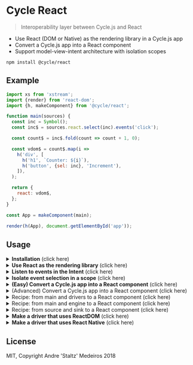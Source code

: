 # Cycle React

> Interoperability layer between Cycle.js and React

- Use React (DOM or Native) as the rendering library in a Cycle.js app
- Convert a Cycle.js app into a React component
- Support model-view-intent architecture with isolation scopes

```
npm install @cycle/react
```

## Example

```js
import xs from 'xstream';
import {render} from 'react-dom';
import {h, makeComponent} from '@cycle/react';

function main(sources) {
  const inc = Symbol();
  const inc$ = sources.react.select(inc).events('click');

  const count$ = inc$.fold(count => count + 1, 0);

  const vdom$ = count$.map(i =>
    h('div', [
      h('h1', `Counter: ${i}`),
      h('button', {sel: inc}, 'Increment'),
    ]),
  );

  return {
    react: vdom$,
  };
}

const App = makeComponent(main);

render(h(App), document.getElementById('app'));
```

## Usage

<details>
  <summary><strong>Installation</strong> (click here)</summary>
  <p>

Install the package:

```bash
npm install @cycle/react
```

Note that this package **only supports React 16.4.0** and above. Also, as usual with Cycle.js apps, you might need `xstream` (or another stream library).

</p>
</details>

<details>
  <summary><strong>Use React as the rendering library</strong> (click here)</summary>
  <p>

Use the hyperscript `h` function (from this library) to create streams of ReactElements:

```js
import xs from 'xstream'
import {h} from '@cycle/react'

function main(sources) {
  const vdom$ = xs.periodic(1000).map(i =>
    h('div', [
      h('h1', `Hello ${i + 1} times`)
    ])
  );

  return {
    react: vdom$,
  }
}
```

Alternatively, you can also use JSX or `createElement`:

```jsx
import xs from 'xstream'

function main(sources) {
  const vdom$ = xs.periodic(1000).map(i =>
    <div>
      <h1>Hello ${i + 1} times</h1>
    </div>
  );

  return {
    react: vdom$,
  }
}
```

However, to attach event listeners in model-view-intent style, you must use `h` which supports the special prop `sel`. See the next section.

  </p>
</details>

<details>
  <summary><strong>Listen to events in the Intent</strong> (click here)</summary>
  <p>

Use hyperscript `h` and pass a **`sel`** as a prop. `sel` means "selector" and it's special like `ref` and `key` are: it does not affect the rendered DOM elements. Then, use that selector in `sources.react.select(_).events(_)`:

```js
import xs from 'xstream'
import {h} from '@cycle/react'

function main(sources) {
  const increment$ = sources.react.select('inc').events('click')

  const count$ = increment$.fold(count => count + 1, 0)

  const vdom$ = count$.map(x =>
    h('div', [
      h('h1', `Counter: ${x}`),
      h('button', {sel: 'inc'}),
    ])
  )

  return {
    react: vdom$,
  }
}
```

The `sel` can be a string or a symbol. We recommend using symbols to avoid string typos and have safer guarantees when using multiple selectors in your Cycle.js app.

  </p>
</details>

<details>
  <summary><strong>Isolate event selection in a scope</strong> (click here)</summary>
  <p>

This library supports isolation with `@cycle/isolate`, so that you can prevent components from `select`ing into each other even if they use the same string `sel`. Selectors just need to be unique within an isolation scope.

```js
import xs from 'xstream'
import isolate from '@cycle/isolate'
import {h} from '@cycle/react'

function child(sources) {
  const elem$ = xs.of(
    h('h1', {sel: 'foo'}, 'click$ will NOT select this')
  )
  return { react: vdom$ }
}

function parent(sources) {
  const childSinks = isolate(child, 'childScope')(sources)

  const click$ = sources.react.select('foo').events('click')

  const elem$ = childSinks.react.map(childElem =>
    h('div', [
      childElem,
      h('h1', {sel: 'foo'}, `click$ will select this`),
    ])
  )

  return { react: elem$ }
}
```

  </p>
</details>

<details>
  <summary><strong>(Easy) Convert a Cycle.js app into a React component</strong> (click here)</summary>
  <p>

Use `makeComponent` which takes the Cycle.js `main` function and a `drivers` object and returns a React component.

```js
const CycleApp = makeComponent(main, {
  HTTP: makeHTTPDriver(),
  history: makeHistoryDriver(),
});
```

Then you can use `CycleApp` in a larger React app, e.g. in JSX `<CycleApp/>`. Any props that you pass to this component will be available as `sources.react.props()` which returns a stream of props.

If you are not using any other drivers, then you do not need to pass the second argument:

```js
const CycleApp = makeComponent(main);
```

  </p>
</details>

<details>
  <summary>(Advanced) Convert a Cycle.js app into a React component (click here)</summary>
  <p>

Besides `makeComponent`, this library also provides the `makeCycleReactComponent(run)` API which is more powerful and can support more use cases.

It takes one argument, a `run` function which should set up and execute your application, and return three things: source, sink, (optionally:) dispose function.

- `run: () => {source, sink, dispose}`

As an example usage:

```js
const CycleApp = makeCycleReactComponent(() => {
  const reactDriver = (sink) => new ReactSource();
  const program = setup(main, {...drivers, react: reactDriver});
  const source = program.sources.react;
  const sink = program.sinks.react;
  const dispose = program.run();
  return {source, sink, dispose};
});
```

Use this API to customize how instances of the returned component will use shared resources like non-rendering drivers. See recipes below.

  </p>
</details>

<details>
  <summary>Recipe: from main and drivers to a React component (click here)</summary>
  <p>

Use the shortcut API `makeComponent` which is implemented in terms of the more the powerful `makeCycleReactComponent` API:

```js
import {setup} from '@cycle/run';

function makeComponent(main, drivers, channel = 'react') {
  return makeCycleReactComponent(() => {
    const program = setup(main, {...drivers, [channel]: () => new ReactSource()});
    const source = program.sources[channel];
    const sink = program.sinks[channel];
    const dispose = program.run();
    return {source, sink, dispose};
  });
}
```

  </p>
</details>

<details>
  <summary>Recipe: from main and engine to a React component (click here)</summary>
  <p>

Assuming you have an `engine` created with `setupReusable` (from `@cycle/run`), use the `makeCycleReactComponent` API like below:

```js
function makeComponentReusing(main, engine, channel = 'react') {
  return makeCycleReactComponent(() => {
    const source = new ReactSource();
    const sources = {...engine.sources, [channel]: source};
    const sinks = main(sources);
    const sink = sinks[channel];
    const dispose = engine.run(sinks);
    return {source, sink, dispose};
  });
}
```

  </p>
</details>

<details>
  <summary>Recipe: from source and sink to a React component (click here)</summary>
  <p>

Use the `makeCycleReactComponent` API like below:

```js
function fromSourceSink(source, sink) {
  return makeCycleReactComponent(() => ({source, sink}));
}
```

  </p>
</details>

<details>
  <summary><strong>Make a driver that uses ReactDOM</strong> (click here)</summary>
  <p>

See [`@cycle/react-dom`](https://github.com/cyclejs/react-dom).

  </p>
</details>

<details>
  <summary><strong>Make a driver that uses React Native</strong> (click here)</summary>
  <p>

See [`@cycle/react-native`](https://github.com/cyclejs/react-native).

  </p>
</details>

## License

MIT, Copyright Andre 'Staltz' Medeiros 2018
